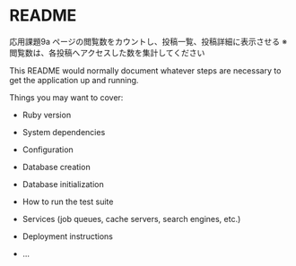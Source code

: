 # README


応用課題9a
ページの閲覧数をカウントし、投稿一覧、投稿詳細に表示させる
※ 閲覧数は、各投稿へアクセスした数を集計してください



This README would normally document whatever steps are necessary to get the
application up and running.

Things you may want to cover:

* Ruby version

* System dependencies

* Configuration

* Database creation

* Database initialization

* How to run the test suite

* Services (job queues, cache servers, search engines, etc.)

* Deployment instructions

* ...
